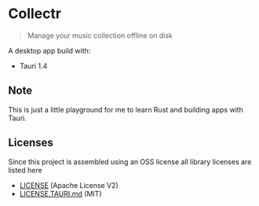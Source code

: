 # Collectr

> Manage your music collection offline on disk

A desktop app build with:

* Tauri 1.4

## Note

This is just a little playground for me to learn Rust and building apps with Tauri.

## Licenses

Since this project is assembled using an OSS license all library licenses are listed here

* [LICENSE](LICENSE) (Apache License V2)
* [LICENSE.TAURI.md](LICENSE.TAURI.md) (MIT)